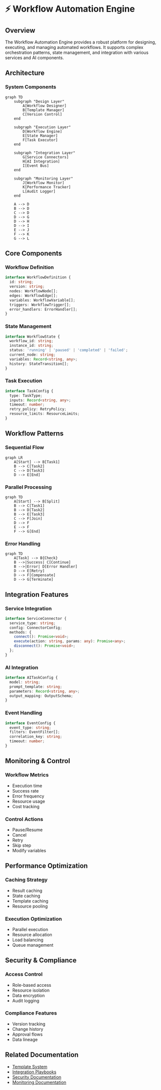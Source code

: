# ⚡ Workflow Automation Engine

## Overview

The Workflow Automation Engine provides a robust platform for designing, executing, and managing automated workflows. It supports complex orchestration patterns, state management, and integration with various services and AI components.

## Architecture

### System Components
```mermaid
graph TD
    subgraph "Design Layer"
        A[Workflow Designer]
        B[Template Manager]
        C[Version Control]
    end

    subgraph "Execution Layer"
        D[Workflow Engine]
        E[State Manager]
        F[Task Executor]
    end

    subgraph "Integration Layer"
        G[Service Connectors]
        H[AI Integration]
        I[Event Bus]
    end

    subgraph "Monitoring Layer"
        J[Workflow Monitor]
        K[Performance Tracker]
        L[Audit Logger]
    end

    A --> D
    B --> D
    C --> D
    D --> G
    D --> H
    D --> I
    E --> J
    F --> K
    G --> L
```

## Core Components

### Workflow Definition
```typescript
interface WorkflowDefinition {
  id: string;
  version: string;
  nodes: WorkflowNode[];
  edges: WorkflowEdge[];
  variables: WorkflowVariable[];
  triggers: WorkflowTrigger[];
  error_handlers: ErrorHandler[];
}
```

### State Management
```typescript
interface WorkflowState {
  workflow_id: string;
  instance_id: string;
  status: 'running' | 'paused' | 'completed' | 'failed';
  current_node: string;
  variables: Record<string, any>;
  history: StateTransition[];
}
```

### Task Execution
```typescript
interface TaskConfig {
  type: TaskType;
  inputs: Record<string, any>;
  timeout: number;
  retry_policy: RetryPolicy;
  resource_limits: ResourceLimits;
}
```

## Workflow Patterns

### Sequential Flow
```mermaid
graph LR
    A[Start] --> B[Task1]
    B --> C[Task2]
    C --> D[Task3]
    D --> E[End]
```

### Parallel Processing
```mermaid
graph TD
    A[Start] --> B[Split]
    B --> C[Task1]
    B --> D[Task2]
    B --> E[Task3]
    C --> F[Join]
    D --> F
    E --> F
    F --> G[End]
```

### Error Handling
```mermaid
graph TD
    A[Task] --> B{Check}
    B -->|Success| C[Continue]
    B -->|Error| D[Error Handler]
    D --> E[Retry]
    D --> F[Compensate]
    D --> G[Terminate]
```

## Integration Features

### Service Integration
```typescript
interface ServiceConnector {
  service_type: string;
  config: ConnectorConfig;
  methods: {
    connect(): Promise<void>;
    execute(action: string, params: any): Promise<any>;
    disconnect(): Promise<void>;
  };
}
```

### AI Integration
```typescript
interface AITaskConfig {
  model: string;
  prompt_template: string;
  parameters: Record<string, any>;
  output_mapping: OutputSchema;
}
```

### Event Handling
```typescript
interface EventConfig {
  event_type: string;
  filters: EventFilter[];
  correlation_key: string;
  timeout: number;
}
```

## Monitoring & Control

### Workflow Metrics
- Execution time
- Success rate
- Error frequency
- Resource usage
- Cost tracking

### Control Actions
- Pause/Resume
- Cancel
- Retry
- Skip step
- Modify variables

## Performance Optimization

### Caching Strategy
- Result caching
- State caching
- Template caching
- Resource pooling

### Execution Optimization
- Parallel execution
- Resource allocation
- Load balancing
- Queue management

## Security & Compliance

### Access Control
- Role-based access
- Resource isolation
- Data encryption
- Audit logging

### Compliance Features
- Version tracking
- Change history
- Approval flows
- Data lineage

## Related Documentation
- [Template System](TEMPLATE_SYSTEM_DOCUMENTATION.md)
- [Integration Playbooks](integrations/INTEGRATIONS_PLAYBOOKS.md)
- [Security Documentation](SECURITY_DOCUMENTATION.md)
- [Monitoring Documentation](MONITORING_DOCUMENTATION.md)
